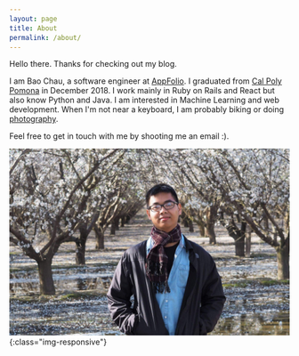 ```yaml
---
layout: page
title: About
permalink: /about/
---
```


Hello there. Thanks for checking out my blog.
 
I am Bao Chau, a software engineer at [AppFolio](https://www.appfolioinc.com). I graduated from [Cal Poly Pomona](https://www.cpp.edu) in December 2018. I work mainly in Ruby on Rails and React but also know Python and Java. I am interested in Machine Learning and web development. When I'm not near a keyboard, I am probably biking or doing [photography](https://www.flickr.com/people/baoqchau/). 

Feel free to get in touch with me by shooting me an email :).
 

![profile](/assets/img/profile.jpg){:class="img-responsive"}
